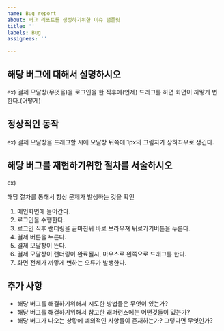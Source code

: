 ```yaml
---
name: Bug report
about: 버그 리포트를 생성하기위한 이슈 탬플릿
title: ''
labels: Bug
assignees: ''

---
```


## 해당 버그에 대해서 설명하시오

ex) 결제 모달창(무엇을)을 로그인을 한 직후에(언제) 드래그를 하면 화면이 까맣게 변한다.(어떻게)

## 정상적인 동작

ex) 결제 모달창을 드래그할 시에 모달창 뒤쪽에 1px의 그림자가 상하좌우로 생긴다.

## 해당 버그를 재현하기위한 절차를 서술하시오

ex)

해당 절차를 통해서 항상 문제가 발생하는 것을 확인

1. 메인화면에 들어간다.
2. 로그인을 수행한다.
3. 로그인 직후 랜더링을 끝마친뒤 바로 브라우져 뒤로가기버튼을 누른다.
4. 결제 버튼을 누른다.
5. 결제 모달창이 뜬다.
6. 결제 모달창이 랜더링이 완료될시, 마우스로 왼쪽으로 드래그를 한다.
7. 화면 전체가 까맣게 변하는 오류가 발생한다.

## 추가 사항

- 해당 버그를 해결하기위해서 시도한 방법들은 무엇이 있는가?
- 해당 버그를 해결하기위해서 참고한 래퍼런스에는 어떤것들이 있는가?
- 해당 버그가 나오는 상황에 예외적인 사항들이 존재하는가? 그렇다면 무엇인가?
